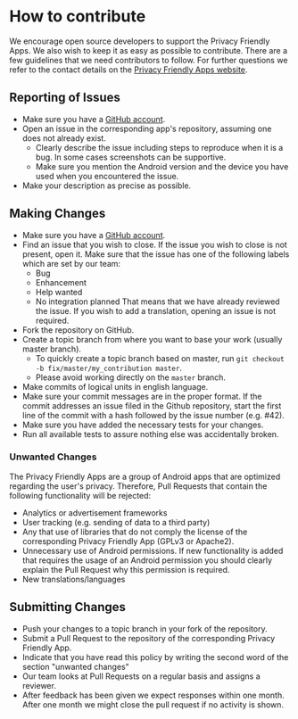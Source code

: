 # How to contribute

We encourage open source developers to support the Privacy Friendly Apps. 
We also wish to keep it as easy as possible to contribute. There are a few 
guidelines that we need contributors to follow.
For further questions we refer to the contact details on the [Privacy Friendly Apps website](https://secuso.org/pfa). 

## Reporting of Issues

* Make sure you have a [GitHub account](https://github.com/signup/free).
* Open an issue in the corresponding app's repository, assuming one does not already exist.
  * Clearly describe the issue including steps to reproduce when it is a bug.
    In some cases screenshots can be supportive. 
  * Make sure you mention the Android version and the device you have used when 
    you encountered the issue. 
* Make your description as precise as possible.
	
## Making Changes

* Make sure you have a [GitHub account](https://github.com/signup/free).
* Find an issue that you wish to close. If the issue you wish to close is not 
  present, open it. Make sure that the issue has one of the following labels
  which are set by our team:
  * Bug
  * Enhancement
  * Help wanted
  * No integration planned 
  That means that we have already reviewed the issue. If you wish to add a 
  translation, opening an issue is not required. 
* Fork the repository on GitHub.
* Create a topic branch from where you want to base your work (usually master branch).
  * To quickly create a topic branch based on master, run `git checkout -b
    fix/master/my_contribution master`. 
  *	Please avoid working directly on the `master` branch.
* Make commits of logical units in english language.
* Make sure your commit messages are in the proper format. If the commit
  addresses an issue filed in the Github repository, start the first line 
  of the commit with a hash followed by the issue number (e.g. #42).
* Make sure you have added the necessary tests for your changes.
* Run all available tests to assure nothing else was accidentally broken.

### Unwanted Changes

The Privacy Friendly Apps are a group of Android apps that are optimized regarding
the user's privacy. Therefore, Pull Requests that contain the following functionality
will be rejected:
* Analytics or advertisement frameworks
* User tracking (e.g. sending of data to a third party)
* Any that use of libraries that do not comply the license of the corresponding Privacy
  Friendly App (GPLv3 or Apache2).  
* Unnecessary use of Android permissions. If new functionality is added that requires
  the usage of an Android permission you should clearly explain the Pull Request why
  this permission is required.
* New translations/languages  

## Submitting Changes

* Push your changes to a topic branch in your fork of the repository.
* Submit a Pull Request to the repository of the corresponding Privacy Friendly App.
* Indicate that you have read this policy by writing the second word of the section "unwanted changes"
* Our team looks at Pull Requests on a regular basis and assigns a reviewer.  
* After feedback has been given we expect responses within one month. After one
  month we might close the pull request if no activity is shown.
   
